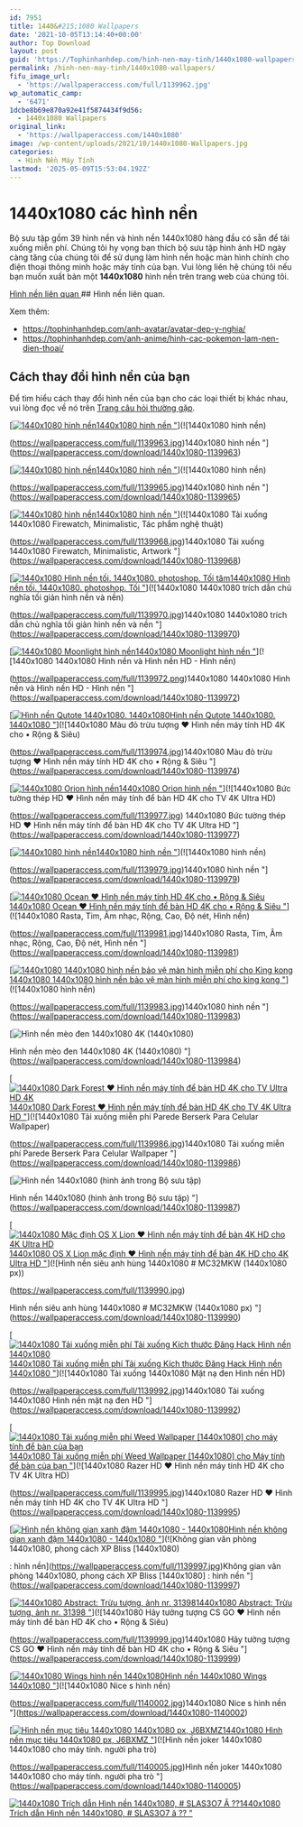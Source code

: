 ```yaml
---
id: 7951
title: 1440&#215;1080 Wallpapers
date: '2021-10-05T13:14:40+00:00'
author: Top Download
layout: post
guid: 'https://Tophinhanhdep.com/hinh-nen-may-tinh/1440x1080-wallpapers/'
permalink: /hinh-nen-may-tinh/1440x1080-wallpapers/
fifu_image_url:
  - 'https://wallpaperaccess.com/full/1139962.jpg'
wp_automatic_camp:
  - '6471'
1dcbe8b69e870a92e41f5874434f9d56:
  - 1440x1080 Wallpapers
original_link:
  - 'https://wallpaperaccess.com/1440x1080'
image: /wp-content/uploads/2021/10/1440x1080-Wallpapers.jpg
categories:
  - Hình Nền Máy Tính
lastmod: '2025-05-09T15:53:04.192Z'
---
```

# 1440x1080 các hình nền

Bộ sưu tập gồm 39 hình nền và hình nền 1440x1080 hàng đầu có sẵn để tải xuống miễn phí. Chúng tôi hy vọng bạn thích bộ sưu tập hình ảnh HD ngày càng tăng của chúng tôi để sử dụng làm hình nền hoặc màn hình chính cho điện thoại thông minh hoặc máy tính của bạn. Vui lòng liên hệ chúng tôi nếu bạn muốn xuất bản một **1440x1080** hình nền trên trang web của chúng tôi.

[Hình nền liên quan ](#related) ## Hình nền liên quan.

   
 Xem thêm:

   
- <https://tophinhanhdep.com/anh-avatar/avatar-dep-y-nghia/>
- <https://tophinhanhdep.com/anh-anime/hinh-cac-pokemon-lam-nen-dien-thoai/>

## Cách thay đổi hình nền của bạn

Để tìm hiểu cách thay đổi hình nền của bạn cho các loại thiết bị khác nhau, vui lòng đọc về nó trên [Trang câu hỏi thường gặp](https://tophinhanhdep.com/faq/).

  
[[![1440x1080 hình nền](https://wallpaperaccess.com/full/1139962.jpg)1440x1080 hình nền "](https://wallpaperaccess.com/download/1440x1080-1139962)](![1440x1080 hình nền)

(https://wallpaperaccess.com/full/1139963.jpg)1440x1080 hình nền "](https://wallpaperaccess.com/download/1440x1080-1139963)

[[![1440x1080 hình nền](https://wallpaperaccess.com/full/1139964.jpg)1440x1080 hình nền "](https://wallpaperaccess.com/download/1440x1080-1139964)](![1440x1080 hình nền)

(https://wallpaperaccess.com/full/1139965.jpg)1440x1080 hình nền "](https://wallpaperaccess.com/download/1440x1080-1139965)

[[![1440x1080 hình nền](https://wallpaperaccess.com/full/1139967.jpg)1440x1080 hình nền "](https://wallpaperaccess.com/download/1440x1080-1139967)](![1440x1080 Tải xuống 1440x1080 Firewatch, Minimalistic, Tác phẩm nghệ thuật)

(https://wallpaperaccess.com/full/1139968.jpg)1440x1080 Tải xuống 1440x1080 Firewatch, Minimalistic, Artwork "](https://wallpaperaccess.com/download/1440x1080-1139968)

[[![1440x1080 Hình nền tối.  1440x1080.  photoshop.  Tối tăm](https://wallpaperaccess.com/full/1139969.jpg)1440x1080 Hình nền tối. 1440x1080. photoshop. Tối "](https://wallpaperaccess.com/download/1440x1080-1139969)](![1440x1080 1440x1080 trích dẫn chủ nghĩa tối giản hình nền và nền)

(https://wallpaperaccess.com/full/1139970.jpg)1440x1080 1440x1080 trích dẫn chủ nghĩa tối giản hình nền và nền "](https://wallpaperaccess.com/download/1440x1080-1139970)

[[![1440x1080 Moonlight hình nền](https://wallpaperaccess.com/full/1139971.jpg)1440x1080 Moonlight hình nền "](https://wallpaperaccess.com/download/1440x1080-1139971)](![1440x1080 1440x1080 Hình nền và Hình nền HD - Hình nền)

(https://wallpaperaccess.com/full/1139972.png)1440x1080 1440x1080 Hình nền và Hình nền HD - Hình nền "](https://wallpaperaccess.com/download/1440x1080-1139972)

[[![Hình nền Qutote 1440x1080.  1440x1080](https://wallpaperaccess.com/full/1139973.jpg)Hình nền Qutote 1440x1080. 1440x1080 "](https://wallpaperaccess.com/download/1440x1080-1139973)](![1440x1080 Màu đỏ trừu tượng ❤ Hình nền máy tính HD 4K cho • Rộng & Siêu)

(https://wallpaperaccess.com/full/1139974.jpg)1440x1080 Màu đỏ trừu tượng ❤ Hình nền máy tính HD 4K cho • Rộng &amp; Siêu "](https://wallpaperaccess.com/download/1440x1080-1139974)

[[![1440x1080 Orion hình nền](https://wallpaperaccess.com/full/1139976.jpg)1440x1080 Orion hình nền "](https://wallpaperaccess.com/download/1440x1080-1139976)](![1440x1080 Bức tường thép HD ❤ Hình nền máy tính để bàn HD 4K cho TV 4K Ultra HD)

(https://wallpaperaccess.com/full/1139977.jpg) 1440x1080 Bức tường thép HD ❤ Hình nền máy tính để bàn HD 4K cho TV 4K Ultra HD "](https://wallpaperaccess.com/download/1440x1080-1139977)

[[![1440x1080 hình nền](https://wallpaperaccess.com/full/1139978.jpg)1440x1080 hình nền "](https://wallpaperaccess.com/download/1440x1080-1139978)](![1440x1080 hình nền)

(https://wallpaperaccess.com/full/1139979.jpg)1440x1080 hình nền "](https://wallpaperaccess.com/download/1440x1080-1139979)

[[![1440x1080 Ocean ❤ Hình nền máy tính HD 4K cho • Rộng & Siêu](https://wallpaperaccess.com/full/1139980.jpg)1440x1080 Ocean ❤ Hình nền máy tính để bàn HD 4K cho • Rộng &amp; Siêu "](https://wallpaperaccess.com/download/1440x1080-1139980)](![1440x1080 Rasta, Tim, Âm nhạc, Rộng, Cao, Độ nét, Hình nền)

(https://wallpaperaccess.com/full/1139981.jpg)1440x1080 Rasta, Tim, Âm nhạc, Rộng, Cao, Độ nét, Hình nền "](https://wallpaperaccess.com/download/1440x1080-1139981)

[[![1440x1080 1440x1080 hình nền bảo vệ màn hình miễn phí cho King kong](https://wallpaperaccess.com/full/1139982.jpg)1440x1080 1440x1080 hình nền bảo vệ màn hình miễn phí cho king kong "](https://wallpaperaccess.com/download/1440x1080-1139982)](![1440x1080 hình nền)

(https://wallpaperaccess.com/full/1139983.jpg)1440x1080 hình nền "](https://wallpaperaccess.com/download/1440x1080-1139983)

[![Hình nền mèo đen 1440x1080 4K (1440x1080)](https://wallpaperaccess.com/full/1139984.jpg)

Hình nền mèo đen 1440x1080 4K (1440x1080) "](https://wallpaperaccess.com/download/1440x1080-1139984)

[[![1440x1080 Dark Forest ❤ Hình nền máy tính để bàn HD 4K cho TV Ultra HD 4K](https://wallpaperaccess.com/full/1139985.jpg)1440x1080 Dark Forest ❤ Hình nền máy tính để bàn HD 4K cho TV 4K Ultra HD "](https://wallpaperaccess.com/download/1440x1080-1139985)](![1440x1080 Tải xuống miễn phí Parede Berserk Para Celular Wallpaper)

(https://wallpaperaccess.com/full/1139986.jpg)1440x1080 Tải xuống miễn phí Parede Berserk Para Celular Wallpaper "](https://wallpaperaccess.com/download/1440x1080-1139986)

[![Hình nền 1440x1080 (hình ảnh trong Bộ sưu tập)](https://wallpaperaccess.com/full/1139987.jpg)

Hình nền 1440x1080 (hình ảnh trong Bộ sưu tập) "](https://wallpaperaccess.com/download/1440x1080-1139987)

[[![1440x1080 Mặc định OS X Lion ❤ Hình nền máy tính để bàn 4K HD cho 4K Ultra HD](https://wallpaperaccess.com/full/1139989.jpg)1440x1080 OS X Lion mặc định ❤ Hình nền máy tính để bàn 4K HD cho 4K Ultra HD "](https://wallpaperaccess.com/download/1440x1080-1139989)](![Hình nền siêu anh hùng 1440x1080 # MC32MKW (1440x1080 px))

(https://wallpaperaccess.com/full/1139990.jpg)

Hình nền siêu anh hùng 1440x1080 # MC32MKW (1440x1080 px) "](https://wallpaperaccess.com/download/1440x1080-1139990)

[[![1440x1080 Tải xuống miễn phí Tải xuống Kích thước Đăng Hack Hình nền 1440x1080](https://wallpaperaccess.com/full/1139991.png)1440x1080 Tải xuống miễn phí Tải xuống Kích thước Đăng Hack Hình nền 1440x1080 "](https://wallpaperaccess.com/download/1440x1080-1139991)](![1440x1080 Tải xuống 1440x1080 Mặt nạ đen Hình nền HD)

(https://wallpaperaccess.com/full/1139992.jpg)1440x1080 Tải xuống 1440x1080 Hình nền mặt nạ đen HD "](https://wallpaperaccess.com/download/1440x1080-1139992)

[[![1440x1080 Tải xuống miễn phí Weed Wallpaper [1440x1080] cho máy tính để bàn của bạn](https://wallpaperaccess.com/full/1139994.jpg)1440x1080 Tải xuống miễn phí Weed Wallpaper \[1440x1080\] cho Máy tính để bàn của bạn "](https://wallpaperaccess.com/download/1440x1080-1139994)](![1440x1080 Razer HD ❤ Hình nền máy tính HD 4K cho TV 4K Ultra HD)

(https://wallpaperaccess.com/full/1139995.jpg)1440x1080 Razer HD ❤ Hình nền máy tính HD 4K cho TV 4K Ultra HD "](https://wallpaperaccess.com/download/1440x1080-1139995)

[[![Hình nền không gian xanh đậm 1440x1080 - 1440x1080](https://wallpaperaccess.com/full/1139996.jpg)Hình nền không gian xanh đậm 1440x1080 - 1440x1080 "](https://wallpaperaccess.com/download/1440x1080-1139996)](![Không gian văn phòng 1440x1080, phong cách XP Bliss [1440x1080)

 : hình nền](https://wallpaperaccess.com/full/1139997.jpg)Không gian văn phòng 1440x1080, phong cách XP Bliss \[1440x1080\] : hình nền "](https://wallpaperaccess.com/download/1440x1080-1139997)

[[![1440x1080 Abstract: Trừu tượng, ảnh nr.  31398](https://wallpaperaccess.com/full/917507.jpg)1440x1080 Abstract: Trừu tượng, ảnh nr. 31398 "](https://wallpaperaccess.com/download/1440x1080-917507)](![1440x1080 Hãy tưởng tượng CS GO ❤ Hình nền máy tính để bàn HD 4K cho • Rộng & Siêu)

(https://wallpaperaccess.com/full/1139999.jpg)1440x1080 Hãy tưởng tượng CS GO ❤ Hình nền máy tính để bàn HD 4K cho • Rộng &amp; Siêu "](https://wallpaperaccess.com/download/1440x1080-1139999)

[[![1440x1080 Wings hình nền 1440x1080](https://wallpaperaccess.com/full/1140000.jpg)Hình nền 1440x1080 Wings 1440x1080 "](https://wallpaperaccess.com/download/1440x1080-1140000)](![1440x1080 Nice s hình nền)

(https://wallpaperaccess.com/full/1140002.jpg)1440x1080 Nice s hình nền "](https://wallpaperaccess.com/download/1440x1080-1140002)

[[![Hình nền mục tiêu 1440x1080 1440x1080 px, J6BXMZ](https://wallpaperaccess.com/full/1140004.jpg)1440x1080 Hình nền mục tiêu 1440x1080 px, J6BXMZ "](https://wallpaperaccess.com/download/1440x1080-1140004)](![Hình nền joker 1440x1080 1440x1080 cho máy tính.  người pha trò)

(https://wallpaperaccess.com/full/1140005.jpg)Hình nền joker 1440x1080 1440x1080 cho máy tính. người pha trò "](https://wallpaperaccess.com/download/1440x1080-1140005)

[![1440x1080 Trích dẫn Hình nền 1440x1080, # SLAS3O7 Ã ??](https://wallpaperaccess.com/full/1140010.jpg)1440x1080 Trích dẫn Hình nền 1440x1080, # SLAS3O7 â ?? "](https://wallpaperaccess.com/download/1440x1080-1140010)
